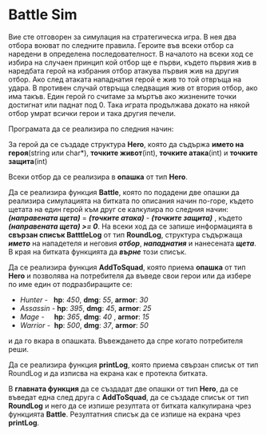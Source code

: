 # **Battle Sim**

Вие сте отговорен за симулация на стратегическа игра. В нея два отбора воюват по следните правила. Героите във всеки отбор са наредени в определена последователност. В началото на всеки ход се избира на случаен принцип кой отбор ще е първи, където първия жив в наредбата герой на избрания отбор атакува първия жив на другия отбор. Ако след атаката нападнатия герой е жив то той отвръща на удара. В противен случай отвръща следващия жив от втория отбор, ако има такъв. Един герой го считаме за мъртъв ако жизнените точки достигнат или паднат под 0. Така играта продължава докато на някой отбор умрат всички герои и така другия печели.

Програмата да се реализира по следния начин:

За герой да се създаде структура **Hero**, която да съдържа **името на героя**(string или char*), **точките живот**(int), **точките атака**(int) и **точките защита**(int)

Всеки отбор да се реализира в **опашка** от тип **Hero**.

Да се реализира функция **Battle**, която по подадени две опашки да реализира симулацията на битката по описания начин по-горе, където щетата на един герой към друг се калкулира по следния начин: ***(направената щета)*** = ***(точките атака)*** - ***(точките защита)*** , където ***(направената щета) >= 0***. На всеки ход да се запише информацията в **свързан списък BatttleLog** от тип **RoundLog**, структура съдържаща ***името*** на нападетеля и неговия ***отбор***, ***нападнатия*** и нанесената ***щета***. В края на битката функцията да ***върне*** този списък.

Да се реализира функция **AddToSquad**, която приема **опашка** от тип **Hero** и позволява на потребителя да въведе свои герои или да избере по име един от подразбиращите се:

* *Hunter* - &nbsp;&nbsp;**hp**: *450*, **dmg**: *55*, **armor**: *30*
* *Assassin* - **hp**: *395*, **dmg**: *45*, **armor**: *25*
* *Mage* - &nbsp;&nbsp;&nbsp;&nbsp;**hp**: *365*, **dmg**: *40* , **armor**: *15* 
* *Warrior* - &nbsp;**hp**: *500*, **dmg**: *37*, **armor**: *50*

и да го вкара в опашката. Въвеждането да спре когато потребителя реши.

Да се реализира функция **printLog**, която приема свързан списък от тип RoundLog и да изписва на екрана как е протекла битката.

В **главната функция** да се създадат две опашки от тип **Hero**, да се въведат една след друга с **AddToSquad**, да се създаде списък от тип **RoundLog** и него да се изпише резултата от битката калкулирана чрез функцията **Battle**. Резултатния списък да се изпише на екрана чрез **printLog**.